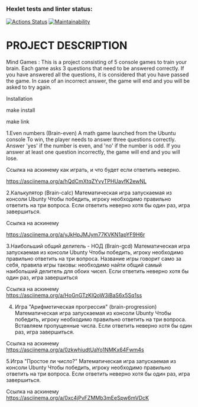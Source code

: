 ### Hexlet tests and linter status:
[![Actions Status](https://github.com/Tw1xan/frontend-project-44/workflows/hexlet-check/badge.svg)](https://github.com/Tw1xan/frontend-project-44/actions)
[![Maintainability](https://api.codeclimate.com/v1/badges/190ed4df6099ebc97adb/maintainability)](https://codeclimate.com/github/Tw1xan/frontend-project-44/maintainability)

# PROJECT DESCRIPTION

Mind Games : This is a project consisting of 5 console games to train your brain. Each game asks 3 questions that need to be answered correctly. If you have answered all the questions, it is considered that you have passed the game. In case of an incorrect answer, the game will end and you will be asked to try again.

Installation

make install

make link

1.Even numbers (Brain-even)
A math game launched from the Ubuntu console
To win, the player needs to answer three questions correctly. Answer 'yes' if the number is even, and 'no' if the number is odd. If you answer at least one question incorrectly, the game will end and you will lose.

Ссылка на аскинему как играть, и что будет если ответить неверно.

https://asciinema.org/a/hQdCmXtqZYvyTPHUavfK2ewNL

2.Калькулятор (Brain-calc)
Математическая игра запускаемая из консоли Ubunty
Чтобы победить, игроку необходимо правильно ответить на три вопроса. Если ответить неверно хотя бы один раз, игра завершиться.

Ссылка на аскинему

https://asciinema.org/a/yJkHpJMJym77KVKN1apYF9H6r

3.Наибольший общий делитель - НОД (Brain-gcd)
Математическая игра запускаемая из консоли Ubunty
Чтобы победить, игроку необходимо правильно ответить на три вопроса. Название игры говорит само за себя, правила игры таковы: необходимо найти общий самый наибольший делитель для обоих чисел. Если ответить неверно хотя бы один раз, игра завершиться

Ссылка на аскинему
https://asciinema.org/a/HoGnGTzKlQoW3iBaS6x5Sq1ss


4. Игра "Арифметическая прогрессия" (brain-progression)
Математическая игра запускаемая из консоли Ubunty
Чтобы победить, игроку необходимо правильно ответить на три вопроса. Вставляем пропущенные числа. Если ответить неверно хотя бы один раз, игра завершиться. 

Ссылка на аскинему
https://asciinema.org/a/0zkwhiudtUaYo1NMKx64Fwm4s

5.Игра "Простое ли число?"
Математическая игра запускаемая из консоли Ubunty
Чтобы победить, игроку необходимо правильно ответить на три вопроса. Если ответить неверно хотя бы один раз, игра завершиться.

Ссылка на аскинему
https://asciinema.org/a/0xc4jPvFZMMb3mEeSpw6mVDcK